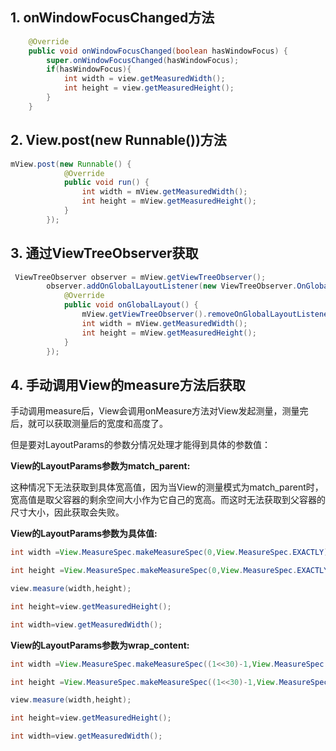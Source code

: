 ## 1. onWindowFocusChanged方法

```java
	@Override
    public void onWindowFocusChanged(boolean hasWindowFocus) {
        super.onWindowFocusChanged(hasWindowFocus);
        if(hasWindowFocus){
            int width = view.getMeasuredWidth();
            int height = view.getMeasuredHeight();
        }
    }
```

## 2. View.post(new Runnable())方法

```java
mView.post(new Runnable() {
            @Override
            public void run() {
                int width = mView.getMeasuredWidth();
                int height = mView.getMeasuredHeight();
            }
        });
```

## 3. 通过ViewTreeObserver获取

```java
 ViewTreeObserver observer = mView.getViewTreeObserver();
        observer.addOnGlobalLayoutListener(new ViewTreeObserver.OnGlobalLayoutListener() {
            @Override
            public void onGlobalLayout() {
                mView.getViewTreeObserver().removeOnGlobalLayoutListener(this);
                int width = mView.getMeasuredWidth();
                int height = mView.getMeasuredHeight();
            }
        });
```

## 4. 手动调用View的measure方法后获取

手动调用measure后，View会调用onMeasure方法对View发起测量，测量完后，就可以获取测量后的宽度和高度了。

但是要对LayoutParams的参数分情况处理才能得到具体的参数值：

__View的LayoutParams参数为match_parent:__

这种情况下无法获取到具体宽高值，因为当View的测量模式为match_parent时，宽高值是取父容器的剩余空间大小作为它自己的宽高。而这时无法获取到父容器的尺寸大小，因此获取会失败。

__View的LayoutParams参数为具体值:__

```java
int width =View.MeasureSpec.makeMeasureSpec(0,View.MeasureSpec.EXACTLY);

int height =View.MeasureSpec.makeMeasureSpec(0,View.MeasureSpec.EXACTLY);

view.measure(width,height);

int height=view.getMeasuredHeight();

int width=view.getMeasuredWidth();
```

__View的LayoutParams参数为wrap_content:__

```java
int width =View.MeasureSpec.makeMeasureSpec((1<<30)-1,View.MeasureSpec.AT_MOST);

int height =View.MeasureSpec.makeMeasureSpec((1<<30)-1,View.MeasureSpec.AT_MOST);

view.measure(width,height);

int height=view.getMeasuredHeight();

int width=view.getMeasuredWidth(); 
```


